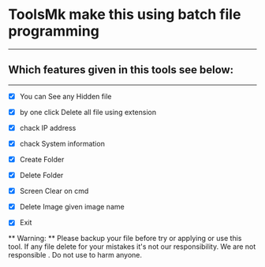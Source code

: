 # ToolsMk make this using batch file programming 

---
## Which features given in this tools see below:
---

-[x] You can See any Hidden file
-[x] by one click Delete all file using extension
-[x] chack IP address
-[x] chack System information
-[x] Create Folder
-[x] Delete Folder
-[x] Screen Clear on cmd
-[x] Delete Image given image name
-[x] Exit


** Warning: ** Please backup your file before try or applying or use this tool.
If any file delete for your mistakes it's not our responsibility. We are not responsible .
Do not use to harm anyone.